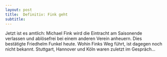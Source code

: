 ```yaml
---
layout: post
title:  Definitiv: Fink geht
subtitle:  
---
```


Jetzt ist es amtlich: Michael Fink wird die Eintracht am Saisonende verlassen und ablösefrei bei einem anderen Verein anheuern. Dies bestätigte Friedhelm Funkel heute. Wohin Finks Weg führt, ist dagegen noch nicht bekannt. Stuttgart, Hannover und Köln waren zuletzt im Gespräch...


